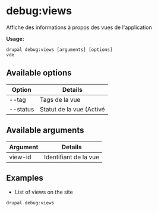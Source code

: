 # debug:views
Affiche des informations à propos des vues de l'application

**Usage:**
```
drupal debug:views [arguments] [options]
vde
```

## Available options
Option | Details
-------|-------------
--tag | Tags de la vue
--status | Statut de la vue (Activé|Désactivé)

## Available arguments
Argument | Details
---------|-------------
view-id | Identifiant de la vue

## Examples
* List of views on the site
```
drupal debug:views
```

